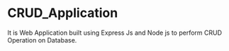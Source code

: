 # CRUD_Application

It is Web Application built using Express Js and Node js to perform CRUD Operation on Database.
